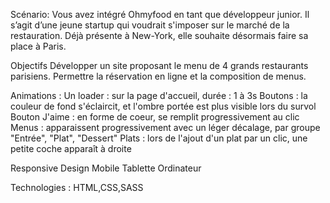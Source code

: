 Scénario: Vous avez intégré Ohmyfood en tant que développeur junior. Il s’agit d’une jeune startup qui voudrait s'imposer sur le marché de la restauration. Déjà présente à New-York, elle souhaite désormais faire sa place à Paris. 

Objectifs
Développer un site proposant le menu de 4 grands restaurants parisiens.
Permettre la réservation en ligne et la composition de menus.

Animations :
Un loader : sur la page d'accueil, durée : 1 à 3s
Boutons : la couleur de fond s'éclaircit, et l'ombre portée est plus visible lors du survol
Bouton J'aime : en forme de coeur, se remplit progressivement au clic
Menus : apparaissent progressivement avec un léger décalage, par groupe "Entrée", "Plat", "Dessert"
Plats : lors de l'ajout d'un plat par un clic, une petite coche apparaît à droite

Responsive Design
Mobile
Tablette
Ordinateur

Technologies : HTML,CSS,SASS
